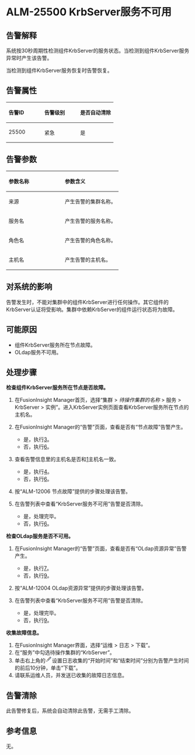 # ALM-25500 KrbServer服务不可用<a name="ALM-25500"></a>

## 告警解释<a name="section49916765"></a>

系统按30秒周期性检测组件KrbServer的服务状态。当检测到组件KrbServer服务异常时产生该告警。

当检测到组件KrbServer服务恢复时告警恢复。

## 告警属性<a name="section46597704"></a>

<a name="table36235966"></a>
<table><thead align="left"><tr id="row54453757"><th class="cellrowborder" valign="top" width="33.33333333333333%" id="mcps1.1.4.1.1"><p id="p48678192"><a name="p48678192"></a><a name="p48678192"></a>告警ID</p>
</th>
<th class="cellrowborder" valign="top" width="33.33333333333333%" id="mcps1.1.4.1.2"><p id="p50619488"><a name="p50619488"></a><a name="p50619488"></a>告警级别</p>
</th>
<th class="cellrowborder" valign="top" width="33.33333333333333%" id="mcps1.1.4.1.3"><p id="p6537844"><a name="p6537844"></a><a name="p6537844"></a>是否自动清除</p>
</th>
</tr>
</thead>
<tbody><tr id="row59803349"><td class="cellrowborder" valign="top" width="33.33333333333333%" headers="mcps1.1.4.1.1 "><p id="p12233066"><a name="p12233066"></a><a name="p12233066"></a>25500</p>
</td>
<td class="cellrowborder" valign="top" width="33.33333333333333%" headers="mcps1.1.4.1.2 "><p id="p51354267"><a name="p51354267"></a><a name="p51354267"></a>紧急</p>
</td>
<td class="cellrowborder" valign="top" width="33.33333333333333%" headers="mcps1.1.4.1.3 "><p id="p66054994"><a name="p66054994"></a><a name="p66054994"></a>是</p>
</td>
</tr>
</tbody>
</table>

## 告警参数<a name="section16726155"></a>

<a name="table48854260"></a>
<table><thead align="left"><tr id="row53611547"><th class="cellrowborder" valign="top" width="50%" id="mcps1.1.3.1.1"><p id="p47568052"><a name="p47568052"></a><a name="p47568052"></a>参数名称</p>
</th>
<th class="cellrowborder" valign="top" width="50%" id="mcps1.1.3.1.2"><p id="p27807038"><a name="p27807038"></a><a name="p27807038"></a>参数含义</p>
</th>
</tr>
</thead>
<tbody><tr id="row19673103910142"><td class="cellrowborder" valign="top" width="50%" headers="mcps1.1.3.1.1 "><p id="p13858113752316"><a name="p13858113752316"></a><a name="p13858113752316"></a>来源</p>
</td>
<td class="cellrowborder" valign="top" width="50%" headers="mcps1.1.3.1.2 "><p id="p187931338134115"><a name="p187931338134115"></a><a name="p187931338134115"></a>产生告警的集群名称。</p>
</td>
</tr>
<tr id="row37777633"><td class="cellrowborder" valign="top" width="50%" headers="mcps1.1.3.1.1 "><p id="p39123317"><a name="p39123317"></a><a name="p39123317"></a>服务名</p>
</td>
<td class="cellrowborder" valign="top" width="50%" headers="mcps1.1.3.1.2 "><p id="p26016911"><a name="p26016911"></a><a name="p26016911"></a>产生告警的服务名称。</p>
</td>
</tr>
<tr id="row32825611"><td class="cellrowborder" valign="top" width="50%" headers="mcps1.1.3.1.1 "><p id="p37226997"><a name="p37226997"></a><a name="p37226997"></a>角色名</p>
</td>
<td class="cellrowborder" valign="top" width="50%" headers="mcps1.1.3.1.2 "><p id="p16495358"><a name="p16495358"></a><a name="p16495358"></a>产生告警的角色名称。</p>
</td>
</tr>
<tr id="row14240500"><td class="cellrowborder" valign="top" width="50%" headers="mcps1.1.3.1.1 "><p id="p66118565"><a name="p66118565"></a><a name="p66118565"></a>主机名</p>
</td>
<td class="cellrowborder" valign="top" width="50%" headers="mcps1.1.3.1.2 "><p id="p16386848"><a name="p16386848"></a><a name="p16386848"></a>产生告警的主机名。</p>
</td>
</tr>
</tbody>
</table>

## 对系统的影响<a name="section16317671"></a>

告警发生时，不能对集群中的组件KrbServer进行任何操作。其它组件的KrbServer认证将受影响。集群中依赖KrbServer的组件运行状态将为故障。

## 可能原因<a name="section12641318"></a>

-   组件KrbServer服务所在节点故障。
-   OLdap服务不可用。

## 处理步骤<a name="section46662999"></a>

**检查组件KrbServer服务所在节点是否故障。**

1.  <a name="li10698868201911"></a>在FusionInsight Manager首页，选择“集群 \>  _待操作集群的名称_  \> 服务 \> KrbServer \> 实例”。进入KrbServer实例页面查看KrbServer服务所在节点的主机名。
2.  在FusionInsight Manager的“告警”页面，查看是否有“节点故障”告警产生。
    -   是，执行[3](#li51562352201911)。
    -   否，执行[6](#li61687950201911)。

3.  <a name="li51562352201911"></a>查看告警信息里的主机名是否和[1](#li10698868201911)主机名一致。
    -   是，执行[4](#li15800973201911)。
    -   否，执行[6](#li61687950201911)。

4.  <a name="li15800973201911"></a>按“ALM-12006 节点故障”提供的步骤处理该告警。
5.  在告警列表中查看“KrbServer服务不可用”告警是否清除。
    -   是，处理完毕。
    -   否，执行[6](#li61687950201911)。


**检查OLdap服务是否不可用。**

1.  <a name="li61687950201911"></a>在FusionInsight Manager的“告警”页面，查看是否有“OLdap资源异常”告警产生。
    -   是，执行[7](#li30668082201911)。
    -   否，执行[9](#li13339868201911)。

2.  <a name="li30668082201911"></a>按“ALM-12004 OLdap资源异常”提供的步骤处理该告警。
3.  在告警列表中查看“KrbServer服务不可用”告警是否清除。
    -   是，处理完毕。
    -   否，执行[9](#li13339868201911)。


**收集故障信息。**

1.  <a name="li13339868201911"></a>在FusionInsight Manager界面，选择“运维 \> 日志 \> 下载”。
2.  在“服务”中勾选待操作集群的“KrbServer”。
3.  单击右上角的![](figures/zh-cn_image_0263895532.png)设置日志收集的“开始时间”和“结束时间”分别为告警产生时间的前后10分钟，单击“下载”。
4.  请联系运维人员，并发送已收集的故障日志信息。

## 告警清除<a name="section169311343318"></a>

此告警修复后，系统会自动清除此告警，无需手工清除。

## 参考信息<a name="section17313813"></a>

无。

